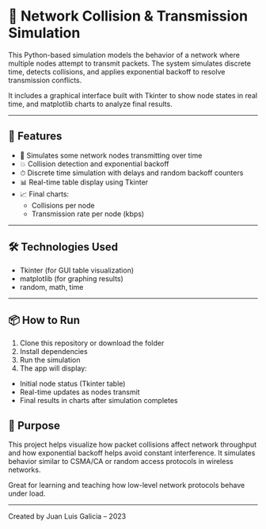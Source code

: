 # 📡 Network Collision & Transmission Simulation

This Python-based simulation models the behavior of a network where multiple nodes attempt to transmit packets. The system simulates discrete time, detects collisions, and applies exponential backoff to resolve transmission conflicts. 

It includes a graphical interface built with Tkinter to show node states in real time, and matplotlib charts to analyze final results.

---

## 🚀 Features

- 📶 Simulates some network nodes transmitting over time
- 💥 Collision detection and exponential backoff
- ⏱ Discrete time simulation with delays and random backoff counters
- 📊 Real-time table display using Tkinter
- 📈 Final charts:
  - Collisions per node
  - Transmission rate per node (kbps)

---

## 🛠 Technologies Used

- Tkinter (for GUI table visualization)
- matplotlib (for graphing results)
- random, math, time

---

## 📦 How to Run

1. Clone this repository or download the folder
2. Install dependencies
3. Run the simulation
4. The app will display:
- Initial node status (Tkinter table)
- Real-time updates as nodes transmit
- Final results in charts after simulation completes


## 🧠 Purpose

This project helps visualize how packet collisions affect network throughput and how exponential backoff helps avoid constant interference. It simulates behavior similar to CSMA/CA or random access protocols in wireless networks.

Great for learning and teaching how low-level network protocols behave under load.

---

Created by Juan Luis Galicia – 2023
